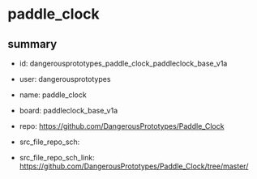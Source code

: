 # paddle_clock
 
## summary 
* id: dangerousprototypes_paddle_clock_paddleclock_base_v1a
* user: dangerousprototypes
* name: paddle_clock
* board: paddleclock_base_v1a
* repo: https://github.com/DangerousPrototypes/Paddle_Clock



* src_file_repo_sch: 
* src_file_repo_sch_link: https://github.com/DangerousPrototypes/Paddle_Clock/tree/master/







